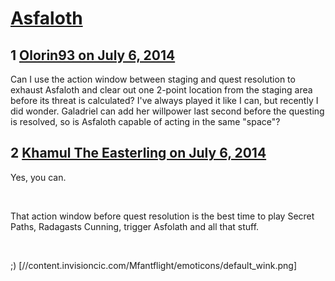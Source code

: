 # [Asfaloth](https://community.fantasyflightgames.com/topic/110210-asfaloth/)

## 1 [Olorin93 on July 6, 2014](https://community.fantasyflightgames.com/topic/110210-asfaloth/?do=findComment&comment=1145212)

Can I use the action window between staging and quest resolution to exhaust Asfaloth and clear out one 2-point location from the staging area before its threat is calculated? I've always played it like I can, but recently I did wonder. Galadriel can add her willpower last second before the questing is resolved, so is Asfaloth capable of acting in the same "space"?

## 2 [Khamul The Easterling on July 6, 2014](https://community.fantasyflightgames.com/topic/110210-asfaloth/?do=findComment&comment=1145223)

Yes, you can.

 

That action window before quest resolution is the best time to play Secret Paths, Radagasts Cunning, trigger Asfolath and all that stuff.  

 

;) [//content.invisioncic.com/Mfantflight/emoticons/default_wink.png]

